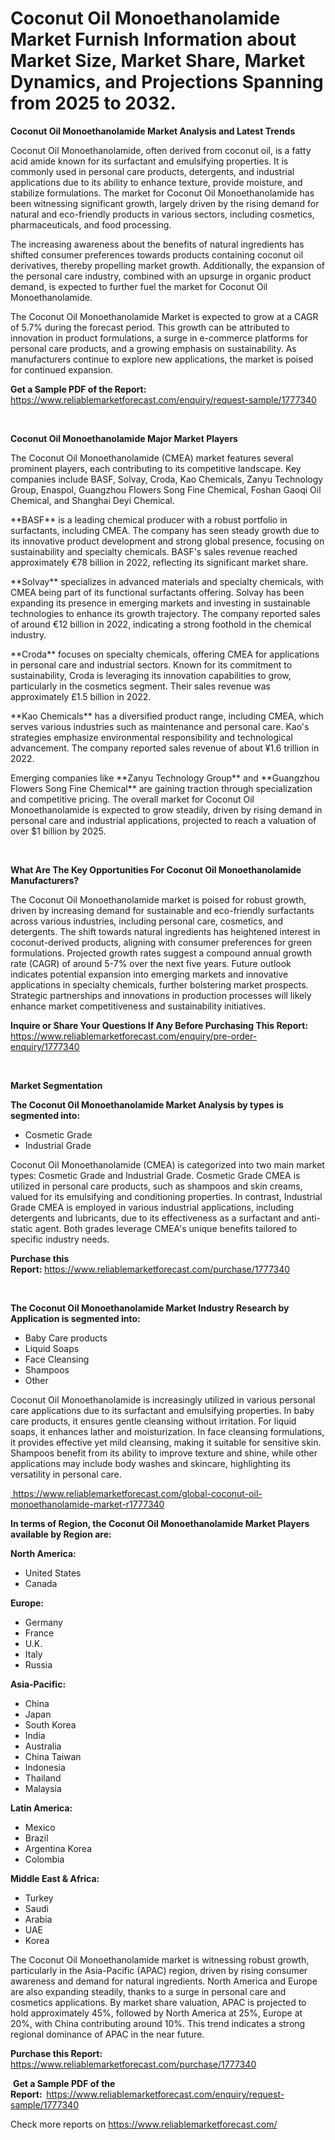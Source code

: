 <p><h1>Coconut Oil Monoethanolamide Market Furnish Information about Market Size, Market Share, Market Dynamics, and Projections Spanning from 2025 to 2032.</h1></p><p><strong>Coconut Oil Monoethanolamide Market Analysis and Latest Trends</strong></p>
<p><p>Coconut Oil Monoethanolamide, often derived from coconut oil, is a fatty acid amide known for its surfactant and emulsifying properties. It is commonly used in personal care products, detergents, and industrial applications due to its ability to enhance texture, provide moisture, and stabilize formulations. The market for Coconut Oil Monoethanolamide has been witnessing significant growth, largely driven by the rising demand for natural and eco-friendly products in various sectors, including cosmetics, pharmaceuticals, and food processing.</p><p>The increasing awareness about the benefits of natural ingredients has shifted consumer preferences towards products containing coconut oil derivatives, thereby propelling market growth. Additionally, the expansion of the personal care industry, combined with an upsurge in organic product demand, is expected to further fuel the market for Coconut Oil Monoethanolamide.</p><p>The Coconut Oil Monoethanolamide Market is expected to grow at a CAGR of 5.7% during the forecast period. This growth can be attributed to innovation in product formulations, a surge in e-commerce platforms for personal care products, and a growing emphasis on sustainability. As manufacturers continue to explore new applications, the market is poised for continued expansion.</p></p>
<p><strong>Get a Sample PDF of the Report:&nbsp;</strong> <a href="https://www.reliablemarketforecast.com/enquiry/request-sample/1777340?utm_campaign=3178&utm_medium=2&utm_source=Github&utm_content=ia&utm_term=01042025&utm_id=coconut-oil-monoethanolamide">https://www.reliablemarketforecast.com/enquiry/request-sample/1777340</a></p>
<p>&nbsp;</p>
<p><strong>Coconut Oil Monoethanolamide Major Market Players</strong></p>
<p><p>The Coconut Oil Monoethanolamide (CMEA) market features several prominent players, each contributing to its competitive landscape. Key companies include BASF, Solvay, Croda, Kao Chemicals, Zanyu Technology Group, Enaspol, Guangzhou Flowers Song Fine Chemical, Foshan Gaoqi Oil Chemical, and Shanghai Deyi Chemical.</p><p>**BASF** is a leading chemical producer with a robust portfolio in surfactants, including CMEA. The company has seen steady growth due to its innovative product development and strong global presence, focusing on sustainability and specialty chemicals. BASF's sales revenue reached approximately €78 billion in 2022, reflecting its significant market share.</p><p>**Solvay** specializes in advanced materials and specialty chemicals, with CMEA being part of its functional surfactants offering. Solvay has been expanding its presence in emerging markets and investing in sustainable technologies to enhance its growth trajectory. The company reported sales of around €12 billion in 2022, indicating a strong foothold in the chemical industry.</p><p>**Croda** focuses on specialty chemicals, offering CMEA for applications in personal care and industrial sectors. Known for its commitment to sustainability, Croda is leveraging its innovation capabilities to grow, particularly in the cosmetics segment. Their sales revenue was approximately £1.5 billion in 2022.</p><p>**Kao Chemicals** has a diversified product range, including CMEA, which serves various industries such as maintenance and personal care. Kao's strategies emphasize environmental responsibility and technological advancement. The company reported sales revenue of about ¥1.6 trillion in 2022.</p><p>Emerging companies like **Zanyu Technology Group** and **Guangzhou Flowers Song Fine Chemical** are gaining traction through specialization and competitive pricing. The overall market for Coconut Oil Monoethanolamide is expected to grow steadily, driven by rising demand in personal care and industrial applications, projected to reach a valuation of over $1 billion by 2025.</p></p>
<p>&nbsp;</p>
<p><strong>What Are The Key Opportunities For Coconut Oil Monoethanolamide Manufacturers?</strong></p>
<p><p>The Coconut Oil Monoethanolamide market is poised for robust growth, driven by increasing demand for sustainable and eco-friendly surfactants across various industries, including personal care, cosmetics, and detergents. The shift towards natural ingredients has heightened interest in coconut-derived products, aligning with consumer preferences for green formulations. Projected growth rates suggest a compound annual growth rate (CAGR) of around 5-7% over the next five years. Future outlook indicates potential expansion into emerging markets and innovative applications in specialty chemicals, further bolstering market prospects. Strategic partnerships and innovations in production processes will likely enhance market competitiveness and sustainability initiatives.</p></p>
<p><strong>Inquire or Share Your Questions If Any Before Purchasing This Report:</strong> <a href="https://www.reliablemarketforecast.com/enquiry/pre-order-enquiry/1777340?utm_campaign=3178&utm_medium=2&utm_source=Github&utm_content=ia&utm_term=01042025&utm_id=coconut-oil-monoethanolamide">https://www.reliablemarketforecast.com/enquiry/pre-order-enquiry/1777340</a></p>
<p>&nbsp;</p>
<p><strong>Market Segmentation</strong></p>
<p><strong>The Coconut Oil Monoethanolamide Market Analysis by types is segmented into:</strong></p>
<p><ul><li>Cosmetic Grade</li><li>Industrial Grade</li></ul></p>
<p><p>Coconut Oil Monoethanolamide (CMEA) is categorized into two main market types: Cosmetic Grade and Industrial Grade. Cosmetic Grade CMEA is utilized in personal care products, such as shampoos and skin creams, valued for its emulsifying and conditioning properties. In contrast, Industrial Grade CMEA is employed in various industrial applications, including detergents and lubricants, due to its effectiveness as a surfactant and anti-static agent. Both grades leverage CMEA's unique benefits tailored to specific industry needs.</p></p>
<p><strong>Purchase this Report:&nbsp;</strong><a href="https://www.reliablemarketforecast.com/purchase/1777340?utm_campaign=3178&utm_medium=2&utm_source=Github&utm_content=ia&utm_term=01042025&utm_id=coconut-oil-monoethanolamide">https://www.reliablemarketforecast.com/purchase/1777340</a></p>
<p>&nbsp;</p>
<p><strong>The Coconut Oil Monoethanolamide Market Industry Research by Application is segmented into:</strong></p>
<p><ul><li>Baby Care products</li><li>Liquid Soaps</li><li>Face Cleansing</li><li>Shampoos</li><li>Other</li></ul></p>
<p><p>Coconut Oil Monoethanolamide is increasingly utilized in various personal care applications due to its surfactant and emulsifying properties. In baby care products, it ensures gentle cleansing without irritation. For liquid soaps, it enhances lather and moisturization. In face cleansing formulations, it provides effective yet mild cleansing, making it suitable for sensitive skin. Shampoos benefit from its ability to improve texture and shine, while other applications may include body washes and skincare, highlighting its versatility in personal care.</p></p>
<p><a href="https://www.reliablemarketforecast.com/global-coconut-oil-monoethanolamide-market-r1777340?utm_campaign=3178&utm_medium=2&utm_source=Github&utm_content=ia&utm_term=01042025&utm_id=coconut-oil-monoethanolamide">&nbsp;https://www.reliablemarketforecast.com/global-coconut-oil-monoethanolamide-market-r1777340</a></p>
<p><strong>In terms of Region, the Coconut Oil Monoethanolamide Market Players available by Region are:</strong></p>
<p>
    <p> <strong> North America: </strong>
        <ul>
            <li>United States</li>
            <li>Canada</li>
        </ul>
        </p> 
    <p> <strong> Europe: </strong>
        <ul>
            <li>Germany</li>
            <li>France</li>
            <li>U.K.</li>
            <li>Italy</li>
            <li>Russia</li>
        </ul>
        </p> 
    <p> <strong> Asia-Pacific: </strong>
        <ul>
            <li>China</li>
            <li>Japan</li>
            <li>South Korea</li>
            <li>India</li>
            <li>Australia</li>
            <li>China Taiwan</li>
            <li>Indonesia</li>
            <li>Thailand</li>
            <li>Malaysia</li>
        </ul>
        </p> 
    <p> <strong> Latin America: </strong>
        <ul>
            <li>Mexico</li>
            <li>Brazil</li>
            <li>Argentina Korea</li>
            <li>Colombia</li>
        </ul>
        </p> 
    <p> <strong> Middle East & Africa: </strong>
        <ul>
            <li>Turkey</li>
            <li>Saudi</li>
            <li>Arabia</li>
            <li>UAE</li>
            <li>Korea</li>
        </ul>
    </p>
    </p>
<p><p>The Coconut Oil Monoethanolamide market is witnessing robust growth, particularly in the Asia-Pacific (APAC) region, driven by rising consumer awareness and demand for natural ingredients. North America and Europe are also expanding steadily, thanks to a surge in personal care and cosmetics applications. By market share valuation, APAC is projected to hold approximately 45%, followed by North America at 25%, Europe at 20%, with China contributing around 10%. This trend indicates a strong regional dominance of APAC in the near future.</p></p>
<p><strong>Purchase this Report: </strong><a href="https://www.reliablemarketforecast.com/purchase/1777340?utm_campaign=3178&utm_medium=2&utm_source=Github&utm_content=ia&utm_term=01042025&utm_id=coconut-oil-monoethanolamide">https://www.reliablemarketforecast.com/purchase/1777340</a></p>
<p>&nbsp;<strong>Get a Sample PDF of the Report:&nbsp;&nbsp;</strong><a href="https://www.reliablemarketforecast.com/enquiry/request-sample/1777340?utm_campaign=3178&utm_medium=2&utm_source=Github&utm_content=ia&utm_term=01042025&utm_id=coconut-oil-monoethanolamide">https://www.reliablemarketforecast.com/enquiry/request-sample/1777340</a></p>
<p><strong></strong></p>
<p>Check more reports on <a href="https://www.reliablemarketforecast.com/?utm_campaign=3178&utm_medium=2&utm_source=Github&utm_content=ia&utm_term=01042025&utm_id=coconut-oil-monoethanolamide">https://www.reliablemarketforecast.com/</a></p>